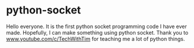 # python-socket
Hello everyone. It is the first python socket programming code I have ever made. Hopefully, I can make something using python socket. Thank you to www.youtube.com/c/TechWithTim for teaching me a lot of python things. 
